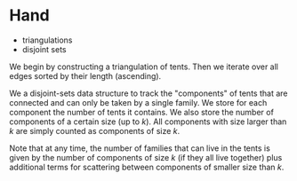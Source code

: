 # Hand

* triangulations
* disjoint sets

We begin by constructing a triangulation of tents. Then we iterate over all edges sorted by their length (ascending).

We a disjoint-sets data structure to track the "components" of tents that are connected and can only be taken by a single family.
We store for each component the number of tents it contains.
We also store the number of components of a certain size (up to $k$). All components with size larger than $k$ are simply counted as components of size $k$.

Note that at any time, the number of families that can live in the tents is given by the number of components of size $k$ (if they all live together) plus additional terms for scattering between components of smaller size than $k$.
